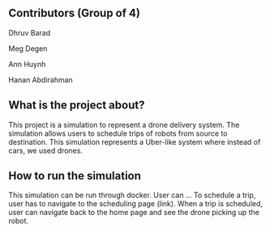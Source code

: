## Contributors (Group of 4)
Dhruv Barad

Meg Degen

Ann Huynh

Hanan Abdirahman

## What is the project about?
This project is a simulation to represent a drone delivery system. The simulation allows users to schedule trips of robots from source to destination. This simulation represents a Uber-like system where instead of cars, we used drones.

## How to run the simulation
This simulation can be run through docker. User can ...
To schedule a trip, user has to navigate to the scheduling page (link). When a trip is scheduled, user can navigate back to the home page and see the drone picking up the robot.

